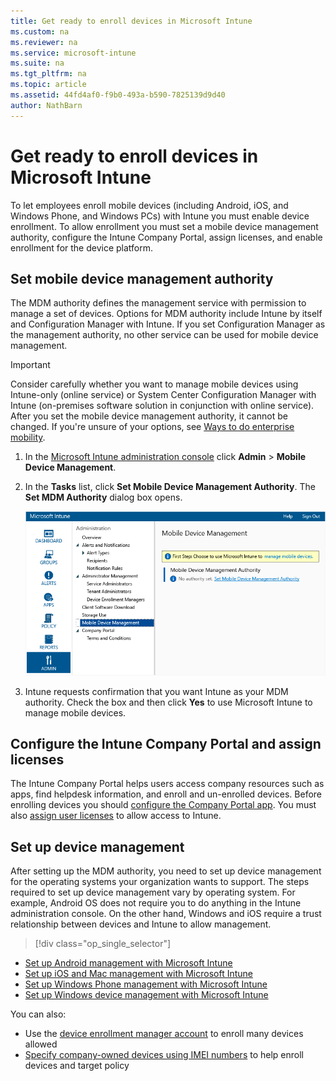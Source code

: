 ```yaml
---
title: Get ready to enroll devices in Microsoft Intune
ms.custom: na
ms.reviewer: na
ms.service: microsoft-intune
ms.suite: na
ms.tgt_pltfrm: na
ms.topic: article
ms.assetid: 44fd4af0-f9b0-493a-b590-7825139d9d40
author: NathBarn
---
```

# Get ready to enroll devices in Microsoft Intune
To let employees enroll mobile devices (including Android, iOS, and Windows Phone, and Windows PCs) with Intune you must enable device enrollment. To allow enrollment you must set a mobile device management authority, configure the Intune Company Portal, assign licenses, and enable enrollment for the device platform.

## <a name="BKMK_Set_MDM_Authority"></a>Set mobile device management authority
The MDM authority defines the  management service with permission to manage a set of devices. Options for MDM authority include Intune by itself and Configuration Manager with Intune. If you set Configuration Manager as the management authority, no other service can be used for mobile device management.

>[!IMPORTANT]
> Consider carefully whether you want to manage mobile devices using Intune-only (online service) or System Center Configuration Manager with Intune (on-premises software solution in conjunction with online service). After you set the mobile device management authority, it cannot be changed. If you're unsure of your options, see [Ways to do enterprise mobility](../understand-explore/ways-to-do-enterprise-mobility).



1.  In the [Microsoft Intune administration console](http://manage.microsoft.com) click **Admin** &gt; **Mobile Device Management**.

2.  In the **Tasks** list, click **Set Mobile Device Management Authority**. The **Set MDM Authority** dialog box opens.

    ![](../Media/Intune-MDM-Authority.png)

3.  Intune requests confirmation that you want Intune as your MDM authority. Check the box and then click **Yes** to use Microsoft Intune to manage mobile devices.

## Configure the Intune Company Portal and assign licenses
The Intune Company Portal helps users access company resources such as apps, find helpdesk information, and enroll and un-enrolled devices. Before enrolling devices you should [configure the Company Portal app](../get-started/get-started-with-a-paid-subscription-to-microsoft-intune-step-7.md). You must also [assign user licenses](../get-started/get-started-with-a-paid-subscription-to-microsoft-intune-step-4.md) to allow access to Intune.

## Set up device management
After setting up the MDM authority, you need to set up device management for the operating systems your organization wants to support. The steps required to set up device management vary by operating system. For example, Android OS does not require you to do anything in the Intune administration console. On the other hand, Windows and iOS require a trust relationship between devices and Intune to allow management.

> [!div class="op_single_selector"]
- [Set up Android management with Microsoft Intune](set-up-android-management-with-microsoft-intune.md)
- [Set up iOS and Mac management with Microsoft Intune](set-up-ios-and-mac-management-with-microsoft-intune.md)
- [Set up Windows Phone management with Microsoft Intune](set-up-windows-phone-management-with-microsoft-intune.md)
- [Set up Windows device management with Microsoft Intune](set-up-windows-device-management-with-microsoft-intune.md)

You can also:
 - Use the [device enrollment manager account](enroll-corporate-owned-devices-with-the-device-enrollment-manager-in-microsoft-intune.md) to enroll many devices allowed
 - [Specify company-owned devices using IMEI numbers](specify-corporate-owned-devices-with-international-mobile-equipment-identity-imei-numbers.md) to help enroll devices and target policy
